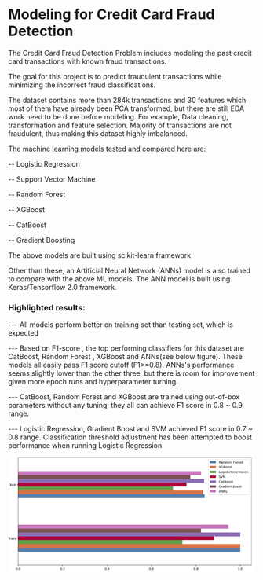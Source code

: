 # Modeling for Credit Card Fraud Detection

The Credit Card Fraud Detection Problem includes modeling the past credit card transactions with known fraud transactions. 

The goal for this project is to predict fraudulent transactions while minimizing the incorrect fraud classifications.

The dataset contains more than 284k transactions and 30 features which most of them have already been PCA transformed, but there are still EDA work need to be done before modeling.
For example, Data cleaning, transformation and feature selection. Majority of transactions are not fraudulent, thus making this dataset highly imbalanced.

The machine learning models tested and compared here are: 

   -- Logistic Regression
   
   -- Support Vector Machine
   
   -- Random Forest
   
   -- XGBoost
   
   -- CatBoost
   
   -- Gradient Boosting

The above models are built using scikit-learn framework

Other than these, an Artificial Neural Network (ANNs) model is also trained to compare with the above ML models. The ANN model is built using Keras/Tensorflow 2.0 framework. 




### **Highlighted results:**

---  All models perform better on training set than testing set, which is expected

---  Based on F1-score , the top performing classifiers for this dataset are CatBoost, Random Forest , XGBoost and ANNs(see below figure). These models all easily pass F1 score cutoff (F1>=0.8). ANNs's performance seems slightly lower than the other three, but there is room for improvement given more epoch runs and hyperparameter turning.

---  CatBoost, Random Forest and XGBoost are trained using out-of-box parameters without any tuning, they all can achieve F1 score in 0.8 ~ 0.9 range.

---  Logistic Regression, Gradient Boost and SVM achieved F1 score in 0.7 ~ 0.8 range. Classification threshold adjustment has been attempted to boost performance when running Logistic Regression. 

![F1-scores](https://github.com/mojocraftdojo/fraud_detection/blob/main/model_performance_comparison.png "Model Comparison")

